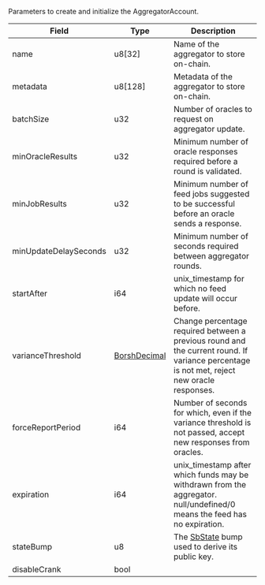 Parameters to create and initialize the AggregatorAccount.

| Field                 | Type                                           | Description                                                                                                                                |
| --------------------- | ---------------------------------------------- | ------------------------------------------------------------------------------------------------------------------------------------------ |
| name                  | u8[32]                                         | Name of the aggregator to store on-chain.                                                                                                  |
| metadata              | u8[128]                                        | Metadata of the aggregator to store on-chain.                                                                                              |
| batchSize             | u32                                            | Number of oracles to request on aggregator update.                                                                                         |
| minOracleResults      | u32                                            | Minimum number of oracle responses required before a round is validated.                                                                   |
| minJobResults         | u32                                            | Minimum number of feed jobs suggested to be successful before an oracle sends a response.                                                  |
| minUpdateDelaySeconds | u32                                            | Minimum number of seconds required between aggregator rounds.                                                                              |
| startAfter            | i64                                            | unix_timestamp for which no feed update will occur before.                                                                                 |
| varianceThreshold     | [BorshDecimal](/solana/idl/types/borshdecimal) | Change percentage required between a previous round and the current round. If variance percentage is not met, reject new oracle responses. |
| forceReportPeriod     | i64                                            | Number of seconds for which, even if the variance threshold is not passed, accept new responses from oracles.                              |
| expiration            | i64                                            | unix_timestamp after which funds may be withdrawn from the aggregator. null/undefined/0 means the feed has no expiration.                  |
| stateBump             | u8                                             | The [SbState](/solana/idl/accounts/sbstate) bump used to derive its public key.                                                            |
| disableCrank          | bool                                           |                                                                                                                                            |
